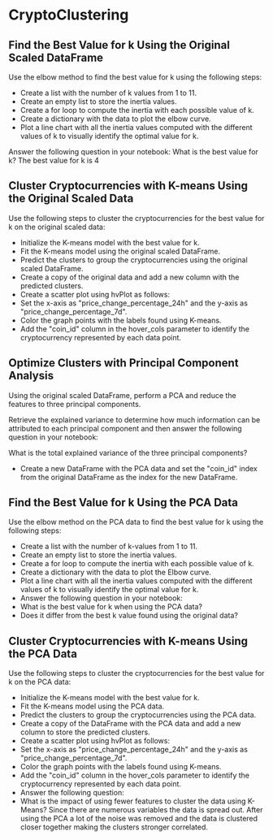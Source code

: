 # CryptoClustering

## Find the Best Value for k Using the Original Scaled DataFrame
Use the elbow method to find the best value for k using the following steps:

* Create a list with the number of k values from 1 to 11.
* Create an empty list to store the inertia values.
* Create a for loop to compute the inertia with each possible value of k.
* Create a dictionary with the data to plot the elbow curve.
* Plot a line chart with all the inertia values computed with the different values of k to visually identify the optimal value for k.

Answer the following question in your notebook: 
What is the best value for k? The best value for k is 4

## Cluster Cryptocurrencies with K-means Using the Original Scaled Data
Use the following steps to cluster the cryptocurrencies for the best value for k on the original scaled data:

* Initialize the K-means model with the best value for k.
* Fit the K-means model using the original scaled DataFrame.
* Predict the clusters to group the cryptocurrencies using the original scaled DataFrame.
* Create a copy of the original data and add a new column with the predicted clusters.
* Create a scatter plot using hvPlot as follows:
* Set the x-axis as "price_change_percentage_24h" and the y-axis as "price_change_percentage_7d".
* Color the graph points with the labels found using K-means.
* Add the "coin_id" column in the hover_cols parameter to identify the cryptocurrency represented by each data point.

## Optimize Clusters with Principal Component Analysis
Using the original scaled DataFrame, perform a PCA and reduce the features to three principal components.

Retrieve the explained variance to determine how much information can be attributed to each principal component and then answer the following question in your notebook:

What is the total explained variance of the three principal components?

* Create a new DataFrame with the PCA data and set the "coin_id" index from the original DataFrame as the index for the new DataFrame.

## Find the Best Value for k Using the PCA Data
Use the elbow method on the PCA data to find the best value for k using the following steps:

* Create a list with the number of k-values from 1 to 11.
* Create an empty list to store the inertia values.
* Create a for loop to compute the inertia with each possible value of k.
* Create a dictionary with the data to plot the Elbow curve.
* Plot a line chart with all the inertia values computed with the different values of k to visually identify the optimal value for k.
* Answer the following question in your notebook:
* What is the best value for k when using the PCA data?
* Does it differ from the best k value found using the original data?

## Cluster Cryptocurrencies with K-means Using the PCA Data
Use the following steps to cluster the cryptocurrencies for the best value for k on the PCA data:

* Initialize the K-means model with the best value for k.
* Fit the K-means model using the PCA data.
* Predict the clusters to group the cryptocurrencies using the PCA data.
* Create a copy of the DataFrame with the PCA data and add a new column to store the predicted clusters.
* Create a scatter plot using hvPlot as follows:
* Set the x-axis as "price_change_percentage_24h" and the y-axis as "price_change_percentage_7d".
* Color the graph points with the labels found using K-means.
* Add the "coin_id" column in the hover_cols parameter to identify the cryptocurrency represented by each data point.
* Answer the following question:
* What is the impact of using fewer features to cluster the data using K-Means?
Since there are numerous variables the data is spread out. After using the PCA a lot of the noise was removed and the data is clustered closer together making the clusters stronger correlated. 
